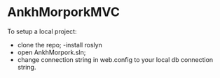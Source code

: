 # AnkhMorporkMVC
To setup a local project:
- clone the repo;
-install roslyn
- open AnkhMorpork.sln;
- change connection string in web.config to your local db connection string.
